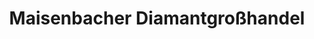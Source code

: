 ---
title: "Maisenbacher Diamantgroßhandel"
url: /duesseldorf/maisenbacher-diamantgrosshandel/
shop: Schmuck
---